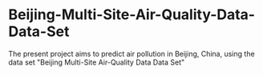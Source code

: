 # Beijing-Multi-Site-Air-Quality-Data-Data-Set
The present project aims to predict air pollution in Beijing, China, using the data set "Beijing Multi-Site Air-Quality Data Data Set"
